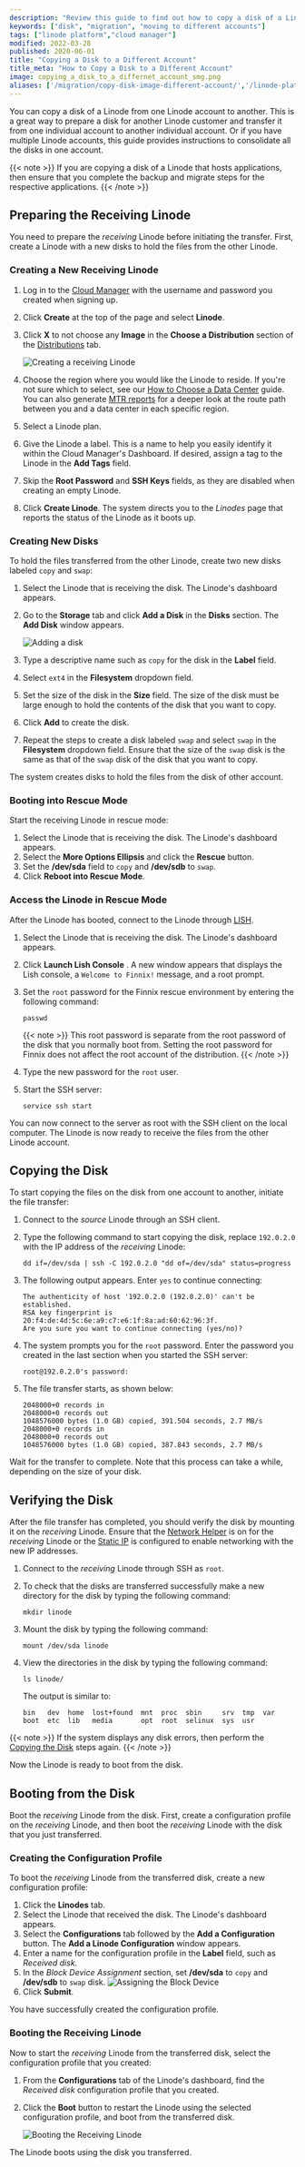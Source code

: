 ```yaml
---
description: "Review this guide to find out how to copy a disk of a Linode from one Linode account to another."
keywords: ["disk", "migration", "moving to different accounts"]
tags: ["linode platform","cloud manager"]
modified: 2022-03-28
published: 2020-06-01
title: "Copying a Disk to a Different Account"
title_meta: "How to Copy a Disk to a Different Account"
image: copying_a_disk_to_a_differnet_account_smg.png
aliases: ['/migration/copy-disk-image-different-account/','/linode-platform/manager/managing-disk-images/','/platform/disk-images/copying-a-disk-image-to-a-different-account/','/migrate-to-linode/disk-images/copying-a-disk-image-to-a-different-account/','/guides/copying-a-disk-image-to-a-different-account/']
---
```


You can copy a disk of a Linode from one Linode account to another. This is a great way to prepare a disk for another Linode customer and transfer it from one individual account to another individual account. Or if you have multiple Linode accounts, this guide provides instructions to consolidate all the disks in one account.

{{< note >}}
If you are copying a disk of a Linode that hosts applications, then ensure that you complete the backup and migrate steps for the respective applications.
{{< /note >}}

## Preparing the Receiving Linode

You need to prepare the *receiving* Linode before initiating the transfer. First, create a Linode with a new disks to hold the files from the other Linode.

### Creating a New Receiving Linode

1.  Log in to the [Cloud Manager](https://cloud.linode.com) with the username and password you created when signing up.
1.  Click **Create** at the top of the page and select **Linode**.
1.  Click **X** to not choose any **Image** in the **Choose a Distribution** section of the [Distributions](/docs/products/compute/compute-instances/guides/distributions/) tab.

    ![Creating a receiving Linode](image-selection.png)

1. Choose the region where you would like the Linode to reside. If you're not sure which to select, see our [How to Choose a Data Center](/docs/products/platform/get-started/guides/choose-a-data-center/) guide. You can also generate [MTR reports](/docs/guides/diagnosing-network-issues-with-mtr/) for a deeper look at the route path between you and a data center in each specific region.

1. Select a Linode plan.

1.  Give the Linode a label. This is a name to help you easily identify it within the Cloud Manager's Dashboard. If desired, assign a tag to the Linode in the **Add Tags** field.

1. Skip the **Root Password** and **SSH Keys** fields, as they are disabled when creating an empty Linode.

1.  Click **Create Linode**. The system directs you to the *Linodes* page that reports the status of the Linode as it boots up.

### Creating New Disks

To hold the files transferred from the other Linode, create two new disks labeled `copy` and `swap`:

1.  Select the Linode that is receiving the disk. The Linode's dashboard appears.

1.  Go to the **Storage** tab and click **Add a Disk** in the **Disks** section. The **Add Disk** window appears.

    ![Adding a disk](add_disk.png)

1.  Type a descriptive name such as `copy` for the disk in the **Label** field.
1.  Select `ext4` in the **Filesystem** dropdown field.
1.  Set the size of the disk in the **Size** field. The size of the disk must be large enough to hold the contents of the disk that you want to copy.
1.  Click **Add** to create the disk.
1.  Repeat the steps to create a disk labeled `swap` and select `swap` in the **Filesystem** dropdown field.
    Ensure that the size of the `swap` disk is the same as that of the `swap` disk of the disk that you want to copy.

The system creates disks to hold the files from the disk of other account.

### Booting into Rescue Mode

Start the receiving Linode in rescue mode:

1.  Select the Linode that is receiving the disk. The Linode's dashboard appears.
1. Select the **More Options Ellipsis** and click the **Rescue** button.
1.  Set the **/dev/sda** field to `copy` and **/dev/sdb** to `swap`.
1.  Click **Reboot into Rescue Mode**.

### Access the Linode in Rescue Mode

After the Linode has booted, connect to the Linode through [LISH](/docs/products/compute/compute-instances/guides/rescue-and-rebuild/#connecting-to-a-linode-running-in-rescue-mode).

1.  Select the Linode that is receiving the disk. The Linode's dashboard appears.
1.  Click **Launch Lish Console** . A new window appears that displays the Lish console, a `Welcome to Finnix!` message, and a root prompt.
1.  Set the `root` password for the Finnix rescue environment by entering the following command:

    ```command
    passwd
    ```

    {{< note >}}
    This root password is separate from the root password of the disk that you normally boot from. Setting the root password for Finnix does not affect the root account of the distribution.
    {{< /note >}}

1.  Type the new password for the `root` user.
1.  Start the SSH server:

    ```command
    service ssh start
    ```

You can now connect to the server as root with the SSH client on the local computer.
The Linode is now ready to receive the files from the other Linode account.

## Copying the Disk

To start copying the files on the disk from one account to another, initiate the file transfer:

1.  Connect to the *source* Linode through an SSH client.

1.  Type the following command to start copying the disk, replace `192.0.2.0` with  the IP address of the *receiving* Linode:

    ```command
    dd if=/dev/sda | ssh -C 192.0.2.0 "dd of=/dev/sda" status=progress
    ```

1.  The following output appears. Enter `yes` to continue connecting:

    ```output
    The authenticity of host '192.0.2.0 (192.0.2.0)' can't be established.
    RSA key fingerprint is 20:f4:de:4d:5c:6e:a9:c7:e6:1f:8a:ad:60:62:96:3f.
    Are you sure you want to continue connecting (yes/no)?
    ```

1.  The system prompts you for the `root` password. Enter the password you created in the last section when you started the SSH server:

    ```output
    root@192.0.2.0's password:
    ```

1.  The file transfer starts, as shown below:

    ```output
    2048000+0 records in
    2048000+0 records out
    1048576000 bytes (1.0 GB) copied, 391.504 seconds, 2.7 MB/s
    2048000+0 records in
    2048000+0 records out
    1048576000 bytes (1.0 GB) copied, 387.843 seconds, 2.7 MB/s
    ```

Wait for the transfer to complete. Note that this process can take a while, depending on the size of your disk.

## Verifying the Disk

After the file transfer has completed, you should verify the disk by mounting it on the *receiving* Linode. Ensure that the [Network Helper](/docs/products/compute/compute-instances/guides/network-helper/) is on for the *receiving* Linode or the [Static IP](/docs/products/compute/compute-instances/guides/manual-network-configuration/) is configured to enable networking with the new IP addresses.

1.  Connect to the *receiving* Linode through SSH as `root`.

1.  To check that the disks are transferred successfully make a new directory for the disk by typing the following command:

    ```command
    mkdir linode
    ```

1.  Mount the disk by typing the following command:

    ```command
    mount /dev/sda linode
    ```

1.  View the directories in the disk by typing the following command:

    ```command
    ls linode/
    ```

    The output is similar to:

    ```output
    bin   dev  home  lost+found  mnt  proc  sbin     srv  tmp  var
    boot  etc  lib   media       opt  root  selinux  sys  usr
    ```

{{< note >}}
If the system displays any disk errors, then perform the [Copying the Disk](/docs/products/compute/compute-instances/guides/copy-a-disk-image-to-a-different-account/#copying-the-disk) steps again.
{{< /note >}}

Now the Linode is ready to boot from the disk.

## Booting from the Disk

Boot the *receiving* Linode from the disk. First, create a configuration profile on the *receiving* Linode, and then boot the *receiving* Linode with the disk that you just transferred.

### Creating the Configuration Profile

To boot the *receiving* Linode from the transferred disk, create a new configuration profile:

1.  Click the **Linodes** tab.
1.  Select the Linode that received the disk. The Linode's dashboard appears.
1.  Select the **Configurations** tab followed by the **Add a Configuration** button. The **Add a Linode Configuration** window appears.
1.  Enter a name for the configuration profile in the **Label** field, such as *Received disk*.
1.  In the *Block Device Assignment* section, set **/dev/sda** to `copy` and **/dev/sdb** to `swap` disk.
    ![Assigning the Block Device](block-device-assignment.png)
1.  Click **Submit**.

You have successfully created the configuration profile.

### Booting the Receiving Linode

Now to start the *receiving* Linode from the transferred disk, select the configuration profile that you created:

1.  From the **Configurations** tab of the Linode's dashboard, find the *Received disk* configuration profile that you created.

1.  Click the **Boot** button to restart the Linode using the selected configuration profile, and boot from the transferred disk.

     ![Booting the Receiving Linode](boot-this-config.png)

The Linode boots using the disk you transferred.